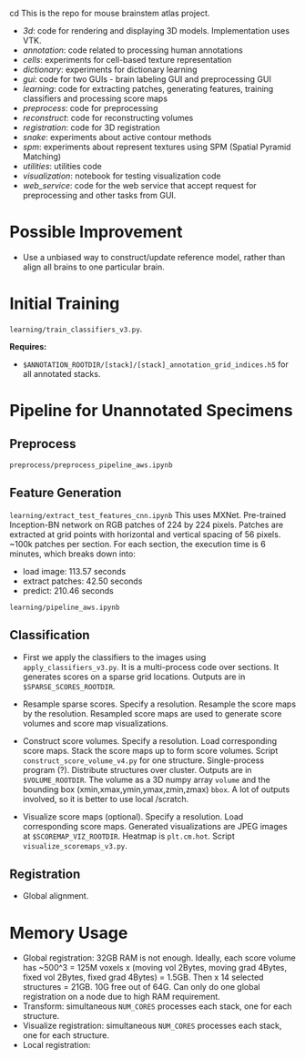 cd This is the repo for mouse brainstem atlas project.

- *3d*: code for rendering and displaying 3D models. Implementation uses VTK.
- *annotation*: code related to processing human annotations
- *cells*: experiments for cell-based texture representation
- *dictionary*: experiments for dictionary learning
- *gui*: code for two GUIs - brain labeling GUI and preprocessing GUI
- *learning*: code for extracting patches, generating features, training classifiers and processing score maps
- *preprocess*: code for preprocessing
- *reconstruct*: code for reconstructing volumes
- *registration*: code for 3D registration
- *snake*: experiments about active contour methods
- *spm*: experiments about represent textures using SPM (Spatial Pyramid Matching)
- *utilities*: utilities code
- *visualization*: notebook for testing visualization code
- *web_service*: code for the web service that accept request for preprocessing and other tasks from GUI.

# Possible Improvement #
- Use a unbiased way to construct/update reference model, rather than align all brains to one particular brain.

# Initial Training #
`learning/train_classifiers_v3.py`.

**Requires:**
- `$ANNOTATION_ROOTDIR/[stack]/[stack]_annotation_grid_indices.h5` for all annotated stacks.

# Pipeline for Unannotated Specimens #

## Preprocess ##
`preprocess/preprocess_pipeline_aws.ipynb`

## Feature Generation ##
`learning/extract_test_features_cnn.ipynb`
This uses MXNet.
Pre-trained Inception-BN network on RGB patches of 224 by 224 pixels.
Patches are extracted at grid points with horizontal and vertical spacing of 56 pixels.
~100k patches per section.
For each section, the execution time is 6 minutes, which breaks down into:
- load image: 113.57 seconds
- extract patches: 42.50 seconds
- predict: 210.46 seconds

`learning/pipeline_aws.ipynb`
## Classification ##

- First we apply the classifiers to the images using `apply_classifiers_v3.py`. It is a multi-process code over sections. It generates scores on a sparse grid locations. Outputs are in `$SPARSE_SCORES_ROOTDIR`.

- Resample sparse scores.
Specify a resolution. Resample the score maps by the resolution.
Resampled score maps are used to generate score volumes and score map visualizations.

- Construct score volumes.
Specify a resolution. Load corresponding score maps. Stack the score maps up to form score volumes.
Script `construct_score_volume_v4.py` for one structure. Single-process program (?). Distribute structures over cluster.
Outputs are in `$VOLUME_ROOTDIR`. The volume as a 3D numpy array `volume` and the bounding box (xmin,xmax,ymin,ymax,zmin,zmax) `bbox`.
A lot of outputs involved, so it is better to use local /scratch.

- Visualize score maps (optional).
Specify a resolution. Load corresponding score maps. Generated visualizations are JPEG images at `$SCOREMAP_VIZ_ROOTDIR`. Heatmap is `plt.cm.hot`.
Script `visualize_scoremaps_v3.py`.

## Registration ##
- Global alignment.


# Memory Usage #
- Global registration: 32GB RAM is not enough.
Ideally, each score volume has ~500^3 = 125M voxels x (moving vol 2Bytes, moving grad 4Bytes, fixed vol 2Bytes, fixed grad 4Bytes) = 1.5GB. Then x 14 selected structures = 21GB.
10G free out of 64G.
Can only do one global registration on a node due to high RAM requirement.
- Transform: simultaneous `NUM_CORES` processes each stack, one for each structure.
- Visualize registration: simultaneous `NUM_CORES` processes each stack, one for each structure.
- Local registration:
